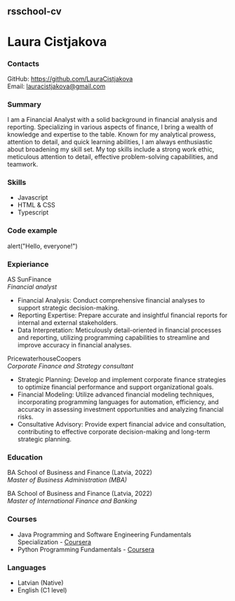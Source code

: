 ## rsschool-cv
# Laura Cistjakova
### Contacts  
GitHub: https://github.com/LauraCistjakova  
Email: lauracistjakova@gmail.com
### Summary
I am a Financial Analyst with a solid background in financial analysis and reporting. Specializing in various aspects of finance, I bring a wealth of knowledge and expertise to the table. Known for my analytical prowess, attention to detail, and quick learning abilities, I am always enthusiastic about broadening my skill set. My top skills include a strong work ethic, meticulous attention to detail, effective problem-solving capabilities, and teamwork. 
### Skills
* Javascript
* HTML & CSS
* Typescript
### Code example
alert("Hello, everyone!")
### Expieriance
AS SunFinance  
_Financial analyst_
* Financial Analysis: Conduct comprehensive financial analyses to support strategic decision-making.
* Reporting Expertise: Prepare accurate and insightful financial reports for internal and external stakeholders.
* Data Interpretation: Meticulously detail-oriented in financial processes and reporting, utilizing programming capabilities to streamline and improve accuracy in financial analyses.  

PricewaterhouseCoopers  
_Corporate Finance and Strategy consultant_
* Strategic Planning: Develop and implement corporate finance strategies to optimize financial performance and support organizational goals.
* Financial Modeling: Utilize advanced financial modeling techniques, incorporating programming languages for automation, efficiency, and accuracy in assessing investment opportunities and analyzing financial risks.
* Consultative Advisory: Provide expert financial advice and consultation, contributing to effective corporate decision-making and long-term strategic planning.
### Education
BA School of Business and Finance (Latvia, 2022)  
_Master of Business Administration (MBA)_  

BA School of Business and Finance (Latvia, 2022)  
_Master of International Finance and Banking_
### Courses
* Java Programming and Software Engineering Fundamentals Specialization - [Coursera](https://www.coursera.org/specializations/java-programming)
* Python Programming Fundamentals - [Coursera](https://www.coursera.org/learn/python-programming-fundamentals)
### Languages
* Latvian (Native)
* English (C1 level)
